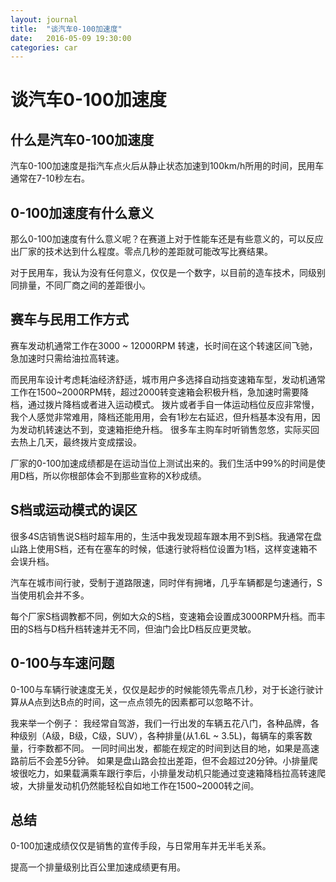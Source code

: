 ```yaml
---
layout: journal
title:  "谈汽车0-100加速度"
date:   2016-05-09 19:30:00
categories: car
---
```


谈汽车0-100加速度
======

什么是汽车0-100加速度
-----
汽车0-100加速度是指汽车点火后从静止状态加速到100km/h所用的时间，民用车通常在7-10秒左右。

0-100加速度有什么意义
-----
那么0-100加速度有什么意义呢？在赛道上对于性能车还是有些意义的，可以反应出厂家的技术达到什么程度。零点几秒的差距就可能改写比赛结果。

对于民用车，我认为没有任何意义，仅仅是一个数字，以目前的造车技术，同级别同排量，不同厂商之间的差距很小。

赛车与民用工作方式
-----
赛车发动机通常工作在3000 ~ 12000RPM 转速，长时间在这个转速区间飞驰，急加速时只需给油拉高转速。

而民用车设计考虑耗油经济舒适，城市用户多选择自动挡变速箱车型，发动机通常工作在1500~2000RPM转，超过2000转变速箱会积极升档，急加速时需要降档，通过拨片降档或者进入运动模式。
拨片或者手自一体运动档位反应非常慢，我个人感觉非常难用，降档还能用用，会有1秒左右延迟，但升档基本没有用，因为发动机转速达不到，变速箱拒绝升档。
很多车主购车时听销售忽悠，实际买回去热上几天，最终拨片变成摆设。

厂家的0-100加速成绩都是在运动当位上测试出来的。我们生活中99%的时间是使用D档，所以你根部体会不到那些宣称的X秒成绩。

S档或运动模式的误区
-----
很多4S店销售说S档时超车用的，生活中我发现超车跟本用不到S档。我通常在盘山路上使用S档，还有在塞车的时候，低速行驶将档位设置为1档，这样变速箱不会误升档。

汽车在城市间行驶，受制于道路限速，同时伴有拥堵，几乎车辆都是匀速通行，S当使用机会并不多。

每个厂家S档调教都不同，例如大众的S档，变速箱会设置成3000RPM升档。而丰田的S档与D档升档转速并无不同，但油门会比D档反应更灵敏。

0-100与车速问题
-----
0-100与车辆行驶速度无关，仅仅是起步的时候能领先零点几秒，对于长途行驶计算从A点到达B点的时间，这一点点领先的因素都可以忽略不计。

我来举一个例子：
我经常自驾游，我们一行出发的车辆五花八门，各种品牌，各种级别（A级，B级，C级，SUV），各种排量(从1.6L ~ 3.5L)，每辆车的乘客数量，行李数都不同。
一同时间出发，都能在规定的时间到达目的地，如果是高速路前后不会差5分钟。
如果是盘山路会拉出差距，但不会超过20分钟。小排量爬坡很吃力，如果载满乘车跟行李后，小排量发动机只能通过变速箱降档拉高转速爬坡，大排量发动机仍然能轻松自如地工作在1500~2000转之间。

总结
-----
0-100加速成绩仅仅是销售的宣传手段，与日常用车并无半毛关系。

提高一个排量级别比百公里加速成绩更有用。